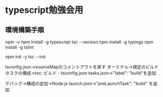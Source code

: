typescript勉強会用
===

## 環境構築手順
npm -v
npm install -g typescript
tsc --version
npm install -g typings
npm install -g tslint

npm init -y
tsc --init

tsconfig.json→sourceMapのコメントアウトを戻す
ターミナル→規定のビルドタスクの構成→tsc: ビルド - tsconfig.json
tasks.json→"label": "build"を追加

デバッグ→構成の追加→Node.js
launch.json→"preLaunchTask": "build" を追加


